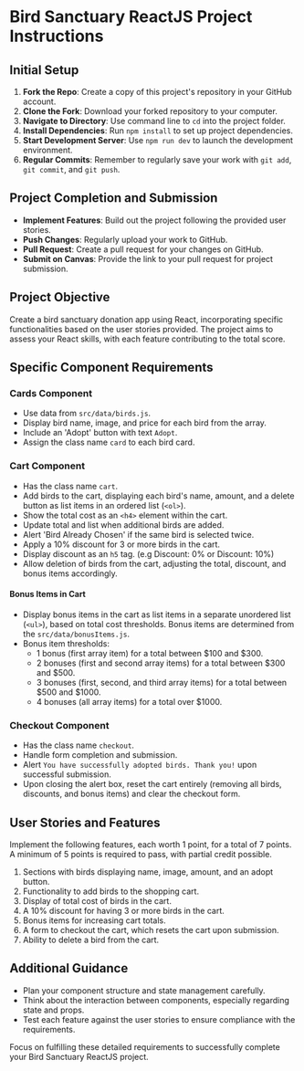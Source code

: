 # Bird Sanctuary ReactJS Project Instructions

## Initial Setup

1. **Fork the Repo**: Create a copy of this project's repository in your GitHub account.
2. **Clone the Fork**: Download your forked repository to your computer.
3. **Navigate to Directory**: Use command line to `cd` into the project folder.
4. **Install Dependencies**: Run `npm install` to set up project dependencies.
5. **Start Development Server**: Use `npm run dev` to launch the development environment.
6. **Regular Commits**: Remember to regularly save your work with `git add`, `git commit`, and `git push`.

## Project Completion and Submission

- **Implement Features**: Build out the project following the provided user stories.
- **Push Changes**: Regularly upload your work to GitHub.
- **Pull Request**: Create a pull request for your changes on GitHub.
- **Submit on Canvas**: Provide the link to your pull request for project submission.

## Project Objective

Create a bird sanctuary donation app using React, incorporating specific functionalities based on the user stories provided. The project aims to assess your React skills, with each feature contributing to the total score.

## Specific Component Requirements

### Cards Component

- Use data from `src/data/birds.js`.
- Display bird name, image, and price for each bird from the array.
- Include an 'Adopt' button with text `Adopt`.
- Assign the class name `card` to each bird card.

### Cart Component

- Has the class name `cart`.
- Add birds to the cart, displaying each bird's name, amount, and a delete button as list items in an ordered list (`<ol>`).
- Show the total cost as an `<h4>` element within the cart.
- Update total and list when additional birds are added.
- Alert 'Bird Already Chosen' if the same bird is selected twice.
- Apply a 10% discount for 3 or more birds in the cart.
- Display discount as an `h5` tag. (e.g Discount: 0% or Discount: 10%)
- Allow deletion of birds from the cart, adjusting the total, discount, and bonus items accordingly.

#### Bonus Items in Cart

- Display bonus items in the cart as list items in a separate unordered list (`<ul>`), based on total cost thresholds. Bonus items are determined from the `src/data/bonusItems.js`.
- Bonus item thresholds:
  - 1 bonus (first array item) for a total between $100 and $300.
  - 2 bonuses (first and second array items) for a total between $300 and $500.
  - 3 bonuses (first, second, and third array items) for a total between $500 and $1000.
  - 4 bonuses (all array items) for a total over $1000.

### Checkout Component

- Has the class name `checkout`.
- Handle form completion and submission.
- Alert `You have successfully adopted birds. Thank you!` upon successful submission.
- Upon closing the alert box, reset the cart entirely (removing all birds, discounts, and bonus items) and clear the checkout form.

## User Stories and Features

Implement the following features, each worth 1 point, for a total of 7 points. A minimum of 5 points is required to pass, with partial credit possible.

1. Sections with birds displaying name, image, amount, and an adopt button.
2. Functionality to add birds to the shopping cart.
3. Display of total cost of birds in the cart.
4. A 10% discount for having 3 or more birds in the cart.
5. Bonus items for increasing cart totals.
6. A form to checkout the cart, which resets the cart upon submission.
7. Ability to delete a bird from the cart.

## Additional Guidance

- Plan your component structure and state management carefully.
- Think about the interaction between components, especially regarding state and props.
- Test each feature against the user stories to ensure compliance with the requirements.

Focus on fulfilling these detailed requirements to successfully complete your Bird Sanctuary ReactJS project.
